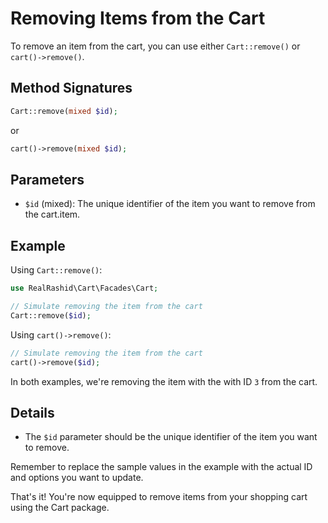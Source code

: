# Removing Items from the Cart

To remove an item from the cart, you can use either `Cart::remove()` or `cart()->remove()`.

## Method Signatures

```php
Cart::remove(mixed $id);

```

or

```php
cart()->remove(mixed $id);
```

## Parameters
- `$id` (mixed): The unique identifier of the item you want to remove from the cart.item.

## Example

Using `Cart::remove()`:

```php
use RealRashid\Cart\Facades\Cart;

// Simulate removing the item from the cart
Cart::remove($id);
```
Using `cart()->remove()`:

```php
// Simulate removing the item from the cart
cart()->remove($id);
```

In both examples, we're removing the item with the with ID `3` from the cart.

## Details

- The `$id` parameter should be the unique identifier of the item you want to remove.


Remember to replace the sample values in the example with the actual ID and options you want to update.

That's it! You're now equipped to remove items from your shopping cart using the Cart package.
